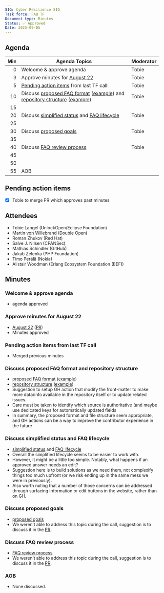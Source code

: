 ```yaml
---
SIG: Cyber Resilience SIG
Task force: FAQ TF
Document type: Minutes
Status: ✅ Approved
Date: 2025-09-05
---
```


##  Agenda

| Min | Agenda Topics | Moderator |
| --: | ----- | --- |
|   0 | Welcome & approve agenda | Tobie |
|   3 | Approve minutes for [August 22](./2025-08-22-mom-faq-tf.md) | Tobie |
|   5 | [Pending action items](#pending-action-items) from last TF call | Tobie |
|  10 | Discuss [proposed FAQ format][format] ([example][]) and [repository structure][struct] ([example][struct-example]) | Tobie |
|  15 | | |
|  20 | Discuss [simplified status][status] and [FAQ lifecycle][lifecycle] | Tobie |
|  25 | | |
|  30 | Discuss [proposed goals][goals] | Tobie |
|  35 | | |
|  40 | Discuss [FAQ review process][review] | Tobie |
|  45 | | |
|  50 | | |
|  55 | AOB | |

## Pending action items
- [X] Tobie to merge PR which approves past minutes

## Attendees

* Tobie Langel (UnlockOpen/Eclipse Foundation)  
* Martin von Willebrand (Double Open)  
* Roman Zhukov (Red Hat)  
* Salve J. Nilsen (CPANSec)  
* Mathias Schindler (GitHub)  
* Jakub Zelenka (PHP Foundation)  
* Timo Perälä (Nokia)  
* Alistair Woodman (Erlang Ecosystem Foundation (EEF))

## Minutes

### Welcome & approve agenda

* agenda approved

### Approve minutes for August 22

* [August 22](./2025-08-22-mom-faq-tf.md) ([PR](https://github.com/orcwg/orcwg/pull/171))  
* Minutes approved

### Pending action items from last TF call

* Merged previous minutes

### Discuss proposed FAQ format and repository structure

* [proposed FAQ format][format] ([example][])
* [repository structure][struct] ([example][struct-example])
* Suggestion to setup GH action that modify the front-matter to make more data/info available in the repository itself or to update related issues.  
* Care must be taken to identify which source is authoritative (and maybe use dedicated keys for automatically updated fields  
* In summary, the proposed format and file structure seem appropriate, and GH actions can be a way to improve the contributor experience in the future

### Discuss simplified status and FAQ lifecycle

* [simplified status][status] and [FAQ lifecycle][lifecycle]
* Overall the simplified lifecycle seems to be easier to work with.  
* However, it might be a little too simple. Notably, what happens if an approved answer needs an edit?  
* Suggestion here is to build solutions as we need them, not complexify things too much upfront (or we risk ending up in the same mess we were in previously).  
* Also worth noting that a number of those concerns can be addressed through surfacing information or edit buttons in the website, rather than on GH.

### Discuss proposed goals

* [proposed goals][goals] 
* We weren’t able to address this topic during the call, suggestion is to discuss it in the [PR][].

### Discuss FAQ review process

* [FAQ review process][review]
* We weren’t able to address this topic during the call, suggestion is to discuss it in the [PR][].

### AOB

* None discussed.



[PR]: https://github.com/orcwg/cra-hub/pull/272
[format]: https://github.com/orcwg/cra-hub/blob/tobie-faq-revamp/faq/README.md#file-format
[example]: https://github.com/orcwg/cra-hub/blob/tobie-faq-revamp/faq/cra.md
[struct]: https://github.com/orcwg/cra-hub/blob/tobie-faq-revamp/faq/README.md#format
[struct-example]: https://github.com/orcwg/cra-hub/tree/tobie-faq-revamp/faq
[status]: https://github.com/orcwg/cra-hub/blob/tobie-faq-revamp/faq/README.md#maturity-level
[lifecycle]: https://github.com/orcwg/cra-hub/tree/tobie-faq-revamp/faq/README.md#lifecycle
[review]: https://github.com/orcwg/cra-hub/tree/tobie-faq-revamp/faq/README.md#review
[goals]: https://github.com/orcwg/cra-hub/tree/tobie-faq-revamp/faq/README.md#goals
